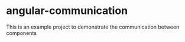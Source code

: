 # angular-communication
This is an example project to demonstrate the communication between components
